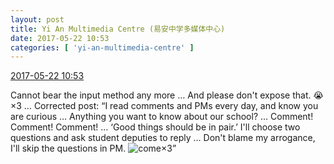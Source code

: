 ```yaml
---
layout: post
title: Yi An Multimedia Centre (易安中学多媒体中心)
date: 2017-05-22 10:53
categories: [ 'yi-an-multimedia-centre' ]
---
```


<div class="weibo-info">
  <a href="http://weibo.com/6196825252/F4ggICJyE">2017-05-22 10:53</a>
</div>

Cannot bear the input method any more … And please don't expose that. :sob:×3 … Corrected post: “I read comments and PMs every day, and know you are curious … Anything you want to know about our school? … Comment! Comment! Comment! … ‘Good things should be in pair.’ I'll choose two questions and ask student deputies to reply … Don't blame my arrogance, I'll skip the questions in PM. ![come](http://img.t.sinajs.cn/t4/appstyle/expression/ext/normal/40/come_org.gif)×3”
